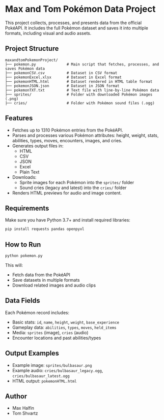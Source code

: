 # Max and Tom Pokémon Data Project

This project collects, processes, and presents data from the official PokéAPI. It includes the full Pokémon dataset and saves it into multiple formats, including visual and audio assets.

## Project Structure

```
maxandtomPokemonProject/
├── pokemon.py              # Main script that fetches, processes, and saves Pokémon data
├── pokemonCSV.csv          # Dataset in CSV format
├── pokemonExcel.xlsx       # Dataset in Excel format
├── pokemonHTML.html        # Dataset rendered in HTML table format
├── pokemonJSON.json        # Dataset in JSON format
├── pokemonTXT.txt          # Text file with line-by-line Pokémon data
├── sprites/                # Folder with downloaded Pokémon images (.png)
├── cries/                  # Folder with Pokémon sound files (.ogg)
```

## Features

- Fetches up to 1310 Pokémon entries from the PokéAPI.
- Parses and processes various Pokémon attributes: height, weight, stats, abilities, types, moves, encounters, images, and cries.
- Generates output files in:
  - HTML
  - CSV
  - JSON
  - Excel
  - Plain Text
- Downloads:
  - Sprite images for each Pokémon into the `sprites/` folder
  - Sound cries (legacy and latest) into the `cries/` folder
- Renders HTML previews for audio and image content.

## Requirements

Make sure you have Python 3.7+ and install required libraries:

```bash
pip install requests pandas openpyxl
```

## How to Run

```bash
python pokemon.py
```

This will:
- Fetch data from the PokéAPI
- Save datasets in multiple formats
- Download related images and audio clips

## Data Fields

Each Pokémon record includes:
- Basic stats: `id`, `name`, `height`, `weight`, `base_experience`
- Gameplay data: `abilities`, `types`, `moves`, `held_items`
- Media: `sprites` (image), `cries` (audio)
- Encounter locations and past abilities/types

## Output Examples

- Example image: `sprites/bulbasaur.png`
- Example audio: `cries/bulbasaur_legacy.ogg`, `cries/bulbasaur_latest.ogg`
- HTML output: `pokemonHTML.html`

## Author

- Max Halfin
- Tom Shvartz
